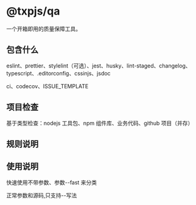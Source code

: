 # @txpjs/qa

一个开箱即用的质量保障工具。

## 包含什么

eslint、prettier、stylelint（可选）、jest、husky、lint-staged、changelog、typescript、.editorconfig、cssinjs、jsdoc

ci、codecov、ISSUE_TEMPLATE

## 项目检查

基于类型检查：nodejs 工具包、npm 组件库、业务代码、github 项目（并存）

## 规则说明

## 使用说明

快速使用不带参数、参数--fast 来分类

正常参数和源码,只支持--写法
